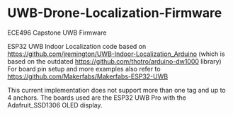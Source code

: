 # UWB-Drone-Localization-Firmware
ECE496 Capstone UWB Firmware

ESP32 UWB Indoor Localization code based on https://github.com/jremington/UWB-Indoor-Localization_Arduino 
(which is based on the outdated https://github.com/thotro/arduino-dw1000 library)
For board pin setup and more examples also refer to https://github.com/Makerfabs/Makerfabs-ESP32-UWB

This current implementation does not support more than one tag and up to 4 anchors. 
The boards used are the ESP32 UWB Pro with the Adafruit_SSD1306 OLED display.
